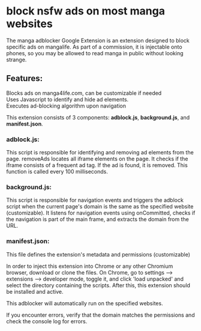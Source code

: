 # block nsfw ads on most manga websites

The manga adblocker Google Extension is an extension designed to block specific ads on mangalife. As part of a commission, it is injectable onto phones, so you may be allowed to read manga in public without looking strange.

## Features:
Blocks ads on manga4life.com, can be customizable if needed <br>
Uses Javascript to identify and hide ad elements. <br>
Executes ad-blocking algorithm upon navigation <br>

This extension consists of 3 components: **adblock.js**, **background.js**, and **manifest.json**.

### adblock.js:
This script is responsible for identifying and removing ad elements from the page. 
removeAds locates all iframe elements on the page.
It checks if the iframe consists of a frequent ad tag. 
If the ad is found, it is removed. This function is called every 100 milliseconds.

### background.js:
This script is responsible for navigation events and triggers the adblock script when the current page's domain is the same as the specified website (customizable).
It listens for navigation events using onCommitted, checks if the navigation is part of the main frame, and extracts the domain from the URL.

### manifest.json:
This file defines the extension's metadata and permissions (customizable)

In order to inject this extension into Chrome or any other Chromium browser, download or clone the files. On Chrome, go to settings --> extensions --> developer mode, toggle it, and click 'load unpacked' and select the directory containing the scripts. After this, this extension should be installed and active.

This adblocker will automatically run on the specified websites. 

If you encounter errors, verify that the domain matches the permissions and check the console log for errors. 
